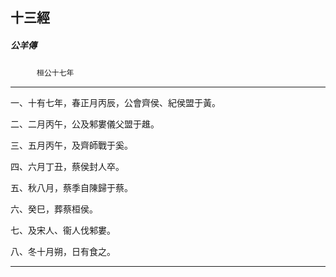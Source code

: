 

## 十三經

##### 公羊傳
　　　`桓公十七年`

* * *

一、十有七年，春正月丙辰，公會齊侯、紀侯盟于黃。

二、二月丙午，公及邾婁儀父盟于趡。

三、五月丙午，及齊師戰于奚。

四、六月丁丑，蔡侯封人卒。

五、秋八月，蔡季自陳歸于蔡。

六、癸巳，葬蔡桓侯。

七、及宋人、衞人伐邾婁。

八、冬十月朔，日有食之。

* * *

